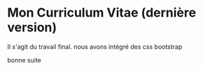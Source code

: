 Mon Curriculum Vitae (dernière version)
=

Il s'agit du travail final. nous avons intégré des css bootstrap

bonne suite

